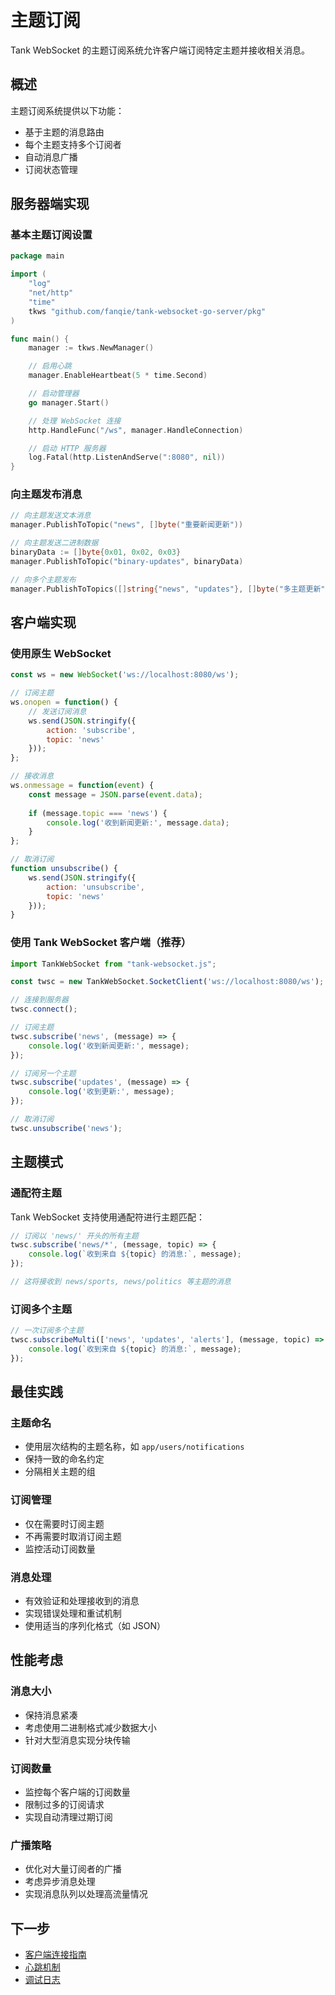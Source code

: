 # 主题订阅

Tank WebSocket 的主题订阅系统允许客户端订阅特定主题并接收相关消息。

## 概述

主题订阅系统提供以下功能：

- 基于主题的消息路由
- 每个主题支持多个订阅者
- 自动消息广播
- 订阅状态管理

## 服务器端实现

### 基本主题订阅设置

```go
package main

import (
    "log"
    "net/http"
    "time"
    tkws "github.com/fanqie/tank-websocket-go-server/pkg"
)

func main() {
    manager := tkws.NewManager()

    // 启用心跳
    manager.EnableHeartbeat(5 * time.Second)

    // 启动管理器
    go manager.Start()

    // 处理 WebSocket 连接
    http.HandleFunc("/ws", manager.HandleConnection)

    // 启动 HTTP 服务器
    log.Fatal(http.ListenAndServe(":8080", nil))
}
```

### 向主题发布消息

```go
// 向主题发送文本消息
manager.PublishToTopic("news", []byte("重要新闻更新"))

// 向主题发送二进制数据
binaryData := []byte{0x01, 0x02, 0x03}
manager.PublishToTopic("binary-updates", binaryData)

// 向多个主题发布
manager.PublishToTopics([]string{"news", "updates"}, []byte("多主题更新"))
```

## 客户端实现

### 使用原生 WebSocket

```javascript
const ws = new WebSocket('ws://localhost:8080/ws');

// 订阅主题
ws.onopen = function() {
    // 发送订阅消息
    ws.send(JSON.stringify({
        action: 'subscribe',
        topic: 'news'
    }));
};

// 接收消息
ws.onmessage = function(event) {
    const message = JSON.parse(event.data);
    
    if (message.topic === 'news') {
        console.log('收到新闻更新:', message.data);
    }
};

// 取消订阅
function unsubscribe() {
    ws.send(JSON.stringify({
        action: 'unsubscribe',
        topic: 'news'
    }));
}
```

### 使用 Tank WebSocket 客户端（推荐）

```javascript
import TankWebSocket from "tank-websocket.js";

const twsc = new TankWebSocket.SocketClient('ws://localhost:8080/ws');

// 连接到服务器
twsc.connect();

// 订阅主题
twsc.subscribe('news', (message) => {
    console.log('收到新闻更新:', message);
});

// 订阅另一个主题
twsc.subscribe('updates', (message) => {
    console.log('收到更新:', message);
});

// 取消订阅
twsc.unsubscribe('news');
```

## 主题模式

### 通配符主题

Tank WebSocket 支持使用通配符进行主题匹配：

```javascript
// 订阅以 'news/' 开头的所有主题
twsc.subscribe('news/*', (message, topic) => {
    console.log(`收到来自 ${topic} 的消息:`, message);
});

// 这将接收到 news/sports, news/politics 等主题的消息
```

### 订阅多个主题

```javascript
// 一次订阅多个主题
twsc.subscribeMulti(['news', 'updates', 'alerts'], (message, topic) => {
    console.log(`收到来自 ${topic} 的消息:`, message);
});
```

## 最佳实践

### 主题命名

- 使用层次结构的主题名称，如 `app/users/notifications`
- 保持一致的命名约定
- 分隔相关主题的组

### 订阅管理

- 仅在需要时订阅主题
- 不再需要时取消订阅主题
- 监控活动订阅数量

### 消息处理

- 有效验证和处理接收到的消息
- 实现错误处理和重试机制
- 使用适当的序列化格式（如 JSON）

## 性能考虑

### 消息大小

- 保持消息紧凑
- 考虑使用二进制格式减少数据大小
- 针对大型消息实现分块传输

### 订阅数量

- 监控每个客户端的订阅数量
- 限制过多的订阅请求
- 实现自动清理过期订阅

### 广播策略

- 优化对大量订阅者的广播
- 考虑异步消息处理
- 实现消息队列以处理高流量情况

## 下一步

- [客户端连接指南](./client-connection.md)
- [心跳机制](./heartbeat.md)
- [调试日志](./debug-logging.md)